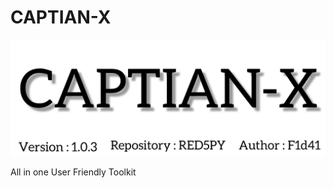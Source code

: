# CAPTIAN-X

<img src="https://github.com/RED5PY/CAPTIAN-X/blob/main/.img/InShot_20220520_192431702.jpg">

All in one
User Friendly Toolkit
